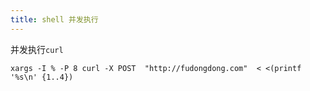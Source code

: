 ```yaml
---
title: shell 并发执行
---
```


并发执行`curl`

```shell
xargs -I % -P 8 curl -X POST  "http://fudongdong.com"  < <(printf '%s\n' {1..4})
```
